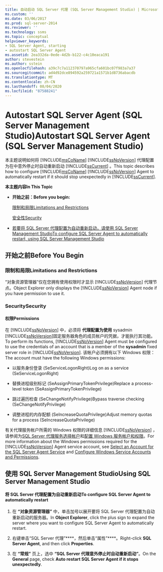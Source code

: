 ```yaml
---
title: 自动启动 SQL Server 代理 (SQL Server Management Studio) | Microsoft Docs
ms.custom: ''
ms.date: 03/06/2017
ms.prod: sql-server-2014
ms.reviewer: ''
ms.technology: ssms
ms.topic: conceptual
helpviewer_keywords:
- SQL Server Agent, starting
- autostart SQL Server Agent
ms.assetid: 2ea332da-0ede-4d2b-b122-c4c10eaca191
author: stevestein
ms.author: sstein
ms.openlocfilehash: a39c7c7a112370797a965cfa601bc07f983a7a37
ms.sourcegitcommit: ad4d92dce894592a259721a1571b1d8736abacdb
ms.translationtype: MT
ms.contentlocale: zh-CN
ms.lasthandoff: 08/04/2020
ms.locfileid: "87588241"
---
```

# <a name="autostart-sql-server-agent-sql-server-management-studio"></a><span data-ttu-id="681de-102">Autostart SQL Server Agent (SQL Server Management Studio)</span><span class="sxs-lookup"><span data-stu-id="681de-102">Autostart SQL Server Agent (SQL Server Management Studio)</span></span>
  <span data-ttu-id="681de-103">本主题说明如何将 [!INCLUDE[msCoName](../../includes/msconame-md.md)] [!INCLUDE[ssNoVersion](../../includes/ssnoversion-md.md)] 代理配置为在中意外停止时自动重新启动 [!INCLUDE[ssCurrent](../../includes/sscurrent-md.md)] 。</span><span class="sxs-lookup"><span data-stu-id="681de-103">This topic describes how to configure [!INCLUDE[msCoName](../../includes/msconame-md.md)] [!INCLUDE[ssNoVersion](../../includes/ssnoversion-md.md)] Agent to automatically restart if it should stop unexpectedly in [!INCLUDE[ssCurrent](../../includes/sscurrent-md.md)].</span></span>  
  
 <span data-ttu-id="681de-104">**本主题内容**</span><span class="sxs-lookup"><span data-stu-id="681de-104">**In This Topic**</span></span>  
  
-   <span data-ttu-id="681de-105">**开始之前：**</span><span class="sxs-lookup"><span data-stu-id="681de-105">**Before you begin:**</span></span>  
  
     [<span data-ttu-id="681de-106">限制和局限</span><span class="sxs-lookup"><span data-stu-id="681de-106">Limitations and Restrictions</span></span>](#Restrictions)  
  
     [<span data-ttu-id="681de-107">安全性</span><span class="sxs-lookup"><span data-stu-id="681de-107">Security</span></span>](#Security)  
  
-   [<span data-ttu-id="681de-108">若要将 SQL Server 代理配置为自动重新启动，请使用 SQL Server Management Studio</span><span class="sxs-lookup"><span data-stu-id="681de-108">To configure SQL Server Agent to automatically restart, using SQL Server Management Studio</span></span>](#SSMSProcedure)  
  
##  <a name="before-you-begin"></a><a name="BeforeYouBegin"></a> <span data-ttu-id="681de-109">开始之前</span><span class="sxs-lookup"><span data-stu-id="681de-109">Before You Begin</span></span>  
  
###  <a name="limitations-and-restrictions"></a><a name="Restrictions"></a> <span data-ttu-id="681de-110">限制和局限</span><span class="sxs-lookup"><span data-stu-id="681de-110">Limitations and Restrictions</span></span>  
 <span data-ttu-id="681de-111">“对象资源管理器”仅在您拥有使用权限时才显示 [!INCLUDE[ssNoVersion](../../includes/ssnoversion-md.md)] 代理节点。</span><span class="sxs-lookup"><span data-stu-id="681de-111">Object Explorer only displays the [!INCLUDE[ssNoVersion](../../includes/ssnoversion-md.md)] Agent node if you have permission to use it.</span></span>  
  
###  <a name="security"></a><a name="Security"></a> <span data-ttu-id="681de-112">Security</span><span class="sxs-lookup"><span data-stu-id="681de-112">Security</span></span>  
  
####  <a name="permissions"></a><a name="Permissions"></a> <span data-ttu-id="681de-113">权限</span><span class="sxs-lookup"><span data-stu-id="681de-113">Permissions</span></span>  
 <span data-ttu-id="681de-114">在 [!INCLUDE[ssNoVersion](../../includes/ssnoversion-md.md)] 中，必须将 **代理配置为使用** sysadmin [!INCLUDE[ssNoVersion](../../includes/ssnoversion-md.md)]固定服务器角色的成员帐户的凭据，才能执行其功能。</span><span class="sxs-lookup"><span data-stu-id="681de-114">To perform its functions, [!INCLUDE[ssNoVersion](../../includes/ssnoversion-md.md)] Agent must be configured to use the credentials of an account that is a member of the **sysadmin** fixed server role in [!INCLUDE[ssNoVersion](../../includes/ssnoversion-md.md)].</span></span> <span data-ttu-id="681de-115">该帐户必须拥有以下 Windows 权限：</span><span class="sxs-lookup"><span data-stu-id="681de-115">The account must have the following Windows permissions:</span></span>  
  
-   <span data-ttu-id="681de-116">以服务身份登录 (SeServiceLogonRight)</span><span class="sxs-lookup"><span data-stu-id="681de-116">Log on as a service (SeServiceLogonRight)</span></span>  
  
-   <span data-ttu-id="681de-117">替换进程级别标记 (SeAssignPrimaryTokenPrivilege)</span><span class="sxs-lookup"><span data-stu-id="681de-117">Replace a process-level token (SeAssignPrimaryTokenPrivilege)</span></span>  
  
-   <span data-ttu-id="681de-118">跳过遍历检查 (SeChangeNotifyPrivilege)</span><span class="sxs-lookup"><span data-stu-id="681de-118">Bypass traverse checking (SeChangeNotifyPrivilege)</span></span>  
  
-   <span data-ttu-id="681de-119">调整进程的内存配额 (SeIncreaseQuotaPrivilege)</span><span class="sxs-lookup"><span data-stu-id="681de-119">Adjust memory quotas for a process (SeIncreaseQuotaPrivilege)</span></span>  
  
 <span data-ttu-id="681de-120">有关代理服务帐户所需的 Windows 权限的详细信息 [!INCLUDE[ssNoVersion](../../includes/ssnoversion-md.md)] ，请参阅为[SQL Server 代理服务选择帐户](select-an-account-for-the-sql-server-agent-service.md)和[配置 Windows 服务帐户和权限](../../database-engine/configure-windows/configure-windows-service-accounts-and-permissions.md)。</span><span class="sxs-lookup"><span data-stu-id="681de-120">For more information about the Windows permissions required for the [!INCLUDE[ssNoVersion](../../includes/ssnoversion-md.md)] Agent service account, see [Select an Account for the SQL Server Agent Service](select-an-account-for-the-sql-server-agent-service.md) and [Configure Windows Service Accounts and Permissions](../../database-engine/configure-windows/configure-windows-service-accounts-and-permissions.md).</span></span>  
  
##  <a name="using-sql-server-management-studio"></a><a name="SSMSProcedure"></a> <span data-ttu-id="681de-121">使用 SQL Server Management Studio</span><span class="sxs-lookup"><span data-stu-id="681de-121">Using SQL Server Management Studio</span></span>  
  
#### <a name="to-configure-sql-server-agent-to-automatically-restart"></a><span data-ttu-id="681de-122">将 SQL Server 代理配置为自动重新启动</span><span class="sxs-lookup"><span data-stu-id="681de-122">To configure SQL Server Agent to automatically restart</span></span>  
  
1.  <span data-ttu-id="681de-123">在 **“对象资源管理器”** 中，单击加号以展开要将 SQL Server 代理配置为自动重新启动的服务器。</span><span class="sxs-lookup"><span data-stu-id="681de-123">In **Object Explorer**, click the plus sign to expand the server where you want to configure SQL Server Agent to automatically restart.</span></span>  
  
2.  <span data-ttu-id="681de-124">右键单击“SQL Server 代理”\*\*\*\*，然后单击“属性”\*\*\*\*。</span><span class="sxs-lookup"><span data-stu-id="681de-124">Right-click **SQL Server Agent**, and then click **Properties**.</span></span>  
  
3.  <span data-ttu-id="681de-125">在 **“常规”** 页上，选中 **“SQL Server 代理意外停止时自动重新启动”**。</span><span class="sxs-lookup"><span data-stu-id="681de-125">On the **General** page, check **Auto restart SQL Server Agent if it stops unexpectedly**.</span></span>  
  
  
